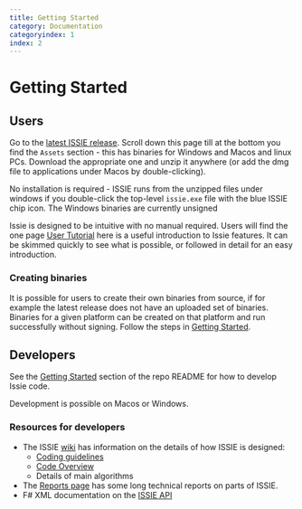 ```yaml
---
title: Getting Started
category: Documentation
categoryindex: 1
index: 2
---
```


# Getting Started

## Users

Go to the [latest ISSIE release](https://github.com/tomcl/issie/releases/latest). Scroll down this page till at the bottom you find the `Assets` section - this has binaries for Windows and Macos and linux PCs. Download the appropriate one and unzip it anywhere (or add the dmg file to applications under Macos by double-clicking). 

No installation is required - ISSIE runs from the unzipped files under windows if you double-click the top-level `issie.exe` file with the blue ISSIE chip icon. The Windows binaries are currently unsigned

Issie is designed to be intuitive with no manual required. Users will find the one page [User Tutorial](userGuide.html) here is a useful introduction to Issie features. It can be skimmed quickly to see what is possible, or followed in detail for an easy introduction.

### Creating binaries

It is possible for users to create their own binaries from source, if for example the latest release does not have an uploaded set of binaries. Binaries for a given platform can be created on that platform and run successfully without signing. Follow the steps in [Getting Started](https://github.com/tomcl/ISSIE#getting-started).

## Developers

See the  [Getting Started](https://github.com/tomcl/ISSIE#getting-started) section of the repo README for how to develop Issie code.

Development is possible on Macos or Windows. 

### Resources for developers

* The ISSIE [wiki](https://github.com/tomcl/issie/wiki) has information on the details of how ISSIE is designed: 
   - [Coding guidelines](https://github.com/tomcl/issie/wiki/1---Coding-guidelines-for-ISSIE)
   - [Code Overview](https://github.com/tomcl/issie/wiki/0---Issie-Source-Code-Overview)
   - Details of main algorithms
* The [Reports page](reports.md) has some long technical reports on parts of ISSIE.
* F# XML documentation on the [ISSIE API](reference/index.html)


